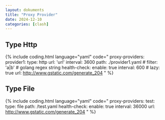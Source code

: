 ```yaml
---
layout: dokuments
title: "Proxy Provider"
date: 2024-12-10
categories: [clash]
---
```


## Type Http

{% include coding.html language="yaml" code="
proxy-providers:
  provider1:
    type: http
    url: 'url'
    interval: 3600
    path: ./provider1.yaml
    # filter: 'a|b' # golang regex string
    health-check:
      enable: true
      interval: 600
      # lazy: true
      url: http://www.gstatic.com/generate_204
" %}

## Type File

{% include coding.html language="yaml" code="
proxy-providers:
  test:
    type: file
    path: /test.yaml
    health-check:
      enable: true
      interval: 36000
      url: http://www.gstatic.com/generate_204
" %}
